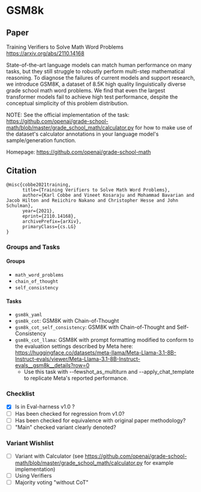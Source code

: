 # GSM8k

## Paper
Training Verifiers to Solve Math Word Problems
https://arxiv.org/abs/2110.14168

State-of-the-art language models can match human performance on many tasks, but
they still struggle to robustly perform multi-step mathematical reasoning. To
diagnose the failures of current models and support research, we introduce GSM8K,
a dataset of 8.5K high quality linguistically diverse grade school math word problems.
We find that even the largest transformer models fail to achieve high test performance,
despite the conceptual simplicity of this problem distribution.

NOTE: See the official implementation of the task:
    https://github.com/openai/grade-school-math/blob/master/grade_school_math/calculator.py
for how to make use of the dataset's calculator annotations in your language
model's sample/generation function.

Homepage: https://github.com/openai/grade-school-math


## Citation
```
@misc{cobbe2021training,
      title={Training Verifiers to Solve Math Word Problems},
      author={Karl Cobbe and Vineet Kosaraju and Mohammad Bavarian and Jacob Hilton and Reiichiro Nakano and Christopher Hesse and John Schulman},
      year={2021},
      eprint={2110.14168},
      archivePrefix={arXiv},
      primaryClass={cs.LG}
}
```

### Groups and Tasks

#### Groups

- `math_word_problems`
- `chain_of_thought`
- `self_consistency`

#### Tasks

- `gsm8k_yaml`
- `gsm8k_cot`: GSM8K with Chain-of-Thought
- `gsm8k_cot_self_consistency`: GSM8K with Chain-of-Thought and Self-Consistency
- `gsm8k_cot_llama`: GSM8K with prompt formatting modified to conform to the evaluation settings described by Meta here: https://huggingface.co/datasets/meta-llama/Meta-Llama-3.1-8B-Instruct-evals/viewer/Meta-Llama-3.1-8B-Instruct-evals__gsm8k__details?row=0 
    - Use this task with --fewshot_as_multiturn and --apply_chat_template to replicate Meta's reported performance.


### Checklist

- [x] Is in Eval-harness v1.0 ?
- [ ] Has been checked for regression from v1.0?
- [ ] Has been checked for equivalence with original paper methodology?
- [ ] "Main" checked variant clearly denoted?

### Variant Wishlist

- [ ] Variant with Calculator (see https://github.com/openai/grade-school-math/blob/master/grade_school_math/calculator.py for example implementation)
- [ ] Using Verifiers
- [ ] Majority voting "without CoT"
